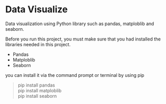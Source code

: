 # Data Visualize
Data visualization using Python library such as pandas, matploblib and seaborn.

Before you run this project, you must make sure that you had installed the libraries needed in this project.
- Pandas
- Matploblib
- Seaborn

you can install it via the command prompt or terminal by using pip
> pip install pandas <br>
> pip install matploblib <br>
> pip install seaborn
